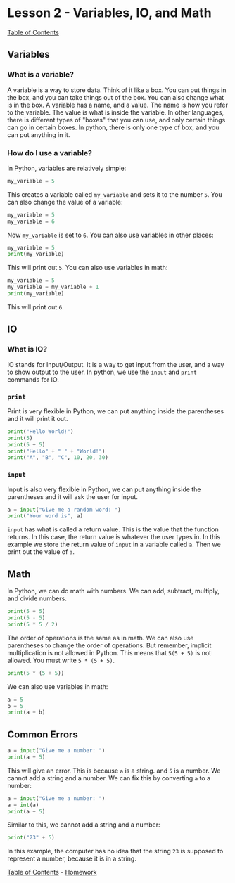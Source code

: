 # Lesson 2 - Variables, IO, and Math

[Table of Contents](../../index.md)

## Variables

### What is a variable?

A variable is a way to store data. Think of it like a box. You can put things in the box, and you can take things out of the box. You can also change what is in the box.
A variable has a name, and a value. The name is how you refer to the variable. The value is what is inside the variable.
In other languages, there is different types of "boxes" that you can use, and only certain things can go in certain boxes. In python, there is only one type of box, and you can put anything in it.

### How do I use a variable?

In Python, variables are relatively simple:
```py
my_variable = 5
```
This creates a variable called `my_variable` and sets it to the number `5`.
You can also change the value of a variable:
```py
my_variable = 5
my_variable = 6
```
Now `my_variable` is set to `6`.
You can also use variables in other places:
```py
my_variable = 5
print(my_variable)
```
This will print out `5`.
You can also use variables in math:
```py
my_variable = 5
my_variable = my_variable + 1
print(my_variable)
```
This will print out `6`.

## IO

### What is IO?

IO stands for Input/Output. It is a way to get input from the user, and a way to show output to the user.
In python, we use the `input` and `print` commands for IO.

### `print`

Print is very flexible in Python, we can put anything inside the parentheses and it will print it out.
```py
print("Hello World!")
print(5)
print(5 + 5)
print("Hello" + " " + "World!")
print("A", "B", "C", 10, 20, 30)
```

### `input`

Input is also very flexible in Python, we can put anything inside the parentheses and it will ask the user for input.
```py
a = input("Give me a random word: ")
print("Your word is", a)
```
`input` has what is called a return value. This is the value that the function returns. In this case, the return value is whatever the user types in. In this example we store the return value of `input` in a variable called `a`. Then we print out the value of `a`.

## Math

In Python, we can do math with numbers. We can add, subtract, multiply, and divide numbers.
```py
print(5 + 5)
print(5 - 5)
print(5 * 5 / 2)
```
The order of operations is the same as in math. We can also use parentheses to change the order of operations. But remember, implicit multiplication is not allowed in Python. This means that `5(5 + 5)` is not allowed. You must write `5 * (5 + 5)`.
```py
print(5 * (5 + 5))
```
We can also use variables in math:
```py
a = 5
b = 5
print(a + b)
```

## Common Errors

```py
a = input("Give me a number: ")
print(a + 5)
```
This will give an error. This is because `a` is a string. and `5` is a number. We cannot add a string and a number. We can fix this by converting `a` to a number:
```py
a = input("Give me a number: ")
a = int(a)
print(a + 5)
```
Similar to this, we cannot add a string and a number:
```py
print("23" + 5)
```
In this example, the computer has no idea that the string `23` is supposed to represent a number, because it is in a string.

[Table of Contents](../../index.md) - [Homework](../homework2/index.md)



